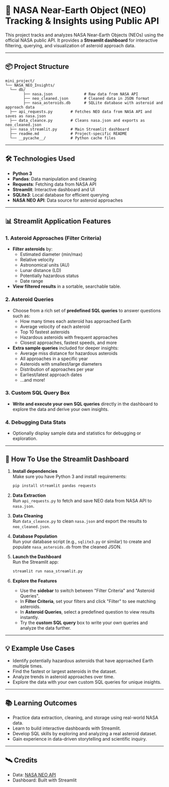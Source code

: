# 🚀 NASA Near-Earth Object (NEO) Tracking & Insights using Public API

This project tracks and analyzes NASA Near-Earth Objects (NEOs) using the official NASA public API. It provides a **Streamlit dashboard** for interactive filtering, querying, and visualization of asteroid approach data.

---

## 📦 Project Structure

```mini_project/```   
```└── NASA_NEO_Insights/```  
```  └── db/```   
 ```         ├── nasa.json              # Raw data from NASA API  ```    
 ```         ├── neo_cleaned.json       # Cleaned data in JSON format  ```   
 ```         ├── nasa_asteroids.db      # SQLite database with asteroid and approach data  ```  
 ```   ├── api_requests.py        # Fetches NEO data from NASA API and saves as nasa.json  ```    
 ```   ├── data_cleance.py        # Cleans nasa.json and exports as neo_cleaned.json  ```   
 ```   ├── nasa_streamlit.py      # Main Streamlit dashboard  ```  
 ```   ├── readme.md              # Project-specific README  ```  
 ```   └── __pycache__/           # Python cache files  ```  

---

## 🛠️ Technologies Used

- **Python 3**
- **Pandas**: Data manipulation and cleaning
- **Requests**: Fetching data from NASA API
- **Streamlit**: Interactive dashboard and UI
- **SQLite3**: Local database for efficient querying
- **NASA NEO API**: Data source for asteroid approaches

---

## 📊 Streamlit Application Features

### 1. **Asteroid Approaches (Filter Criteria)**
- **Filter asteroids** by:
  - Estimated diameter (min/max)
  - Relative velocity
  - Astronomical units (AU)
  - Lunar distance (LD)
  - Potentially hazardous status
  - Date range
- **View filtered results** in a sortable, searchable table.

### 2. **Asteroid Queries**
- Choose from a rich set of **predefined SQL queries** to answer questions such as:
  - How many times each asteroid has approached Earth
  - Average velocity of each asteroid
  - Top 10 fastest asteroids
  - Hazardous asteroids with frequent approaches
  - Closest approaches, fastest speeds, and more
- **Extra sample queries** included for deeper insights:
  - Average miss distance for hazardous asteroids
  - All approaches in a specific year
  - Asteroids with smallest/large diameters
  - Distribution of approaches per year
  - Earliest/latest approach dates
  - ...and more!

### 3. **Custom SQL Query Box**
- **Write and execute your own SQL queries** directly in the dashboard to explore the data and derive your own insights.

### 4. **Debugging Data Stats**
- Optionally display sample data and statistics for debugging or exploration.

---

## 🚦 How To Use the Streamlit Dashboard

1. **Install dependencies**  
   Make sure you have Python 3 and install requirements:
   ```sh
   pip install streamlit pandas requests
   ```

2. **Data Extraction**  
   Run `api_requests.py` to fetch and save NEO data from NASA API to `nasa.json`.

3. **Data Cleaning**  
   Run `data_cleance.py` to clean `nasa.json` and export the results to `neo_cleaned.json`.

4. **Database Population**  
   Run your database script (e.g., `sqlite3.py` or similar) to create and populate `nasa_asteroids.db` from the cleaned JSON.

5. **Launch the Dashboard**  
   Run the Streamlit app:
   ```sh
   streamlit run nasa_streamlit.py
   ```

6. **Explore the Features**
   - Use the **sidebar** to switch between "Filter Criteria" and "Asteroid Queries".
   - In **Filter Criteria**, set your filters and click "Filter" to see matching asteroids.
   - In **Asteroid Queries**, select a predefined question to view results instantly.
   - Try the **custom SQL query** box to write your own queries and analyze the data further.

---

## 💡 Example Use Cases

- Identify potentially hazardous asteroids that have approached Earth multiple times.
- Find the fastest or largest asteroids in the dataset.
- Analyze trends in asteroid approaches over time.
- Explore the data with your own custom SQL queries for unique insights.

---

## 📚 Learning Outcomes

- Practice data extraction, cleaning, and storage using real-world NASA data.
- Learn to build interactive dashboards with Streamlit.
- Develop SQL skills by exploring and analyzing a real asteroid dataset.
- Gain experience in data-driven storytelling and scientific inquiry.

---

## 🛰️ Credits

- Data: [NASA NEO API](https://api.nasa.gov/)
- Dashboard: Built with Streamlit

